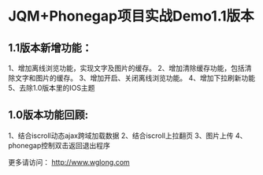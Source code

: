 JQM+Phonegap项目实战Demo1.1版本
================

1.1版本新增功能：
--------------
1、增加离线浏览功能，实现文字及图片的缓存。
2、增加清除缓存功能，包括清除文字和图片的缓存。
3、增加开启、关闭离线浏览功能。
4、增加下拉刷新功能
5、去除1.0版本里的IOS主题


1.0版本功能回顾:
-----------------
1、结合iscroll动态ajax跨域加载数据
2、结合iscroll上拉翻页
3、图片上传
4、phonegap控制双击返回退出程序


更多请访问：
http://www.wglong.com
